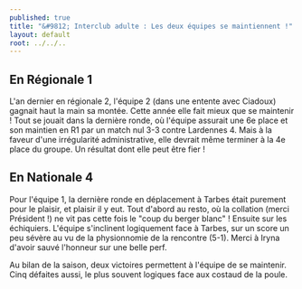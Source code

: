 ```yaml
---
published: true
title: "&#9812; Interclub adulte : Les deux équipes se maintiennent !"
layout: default
root: ../../..
---
```


## En Régionale 1

L'an dernier en régionale 2, l'équipe 2 (dans une entente avec Ciadoux) gagnait haut la main sa montée. Cette année elle fait mieux que se maintenir ! Tout se jouait dans la dernière ronde, où l'équipe assurait une 6e place et son maintien en R1 par un match nul 3-3 contre Lardennes 4. Mais à la faveur d'une irrégularité administrative, elle devrait même terminer à la 4e place du groupe. Un résultat dont elle peut être fier !

## En Nationale 4

Pour l'équipe 1, la dernière ronde en déplacement à Tarbes était purement pour le plaisir, et plaisir il y eut. Tout d'abord au resto, où la collation (merci Président !) ne vit pas cette fois le "coup du berger blanc" ! Ensuite sur les échiquiers. L'équipe s'inclinent logiquement face à Tarbes, sur un score un peu sévère au vu de la physionnomie de la rencontre (5-1). Merci à Iryna d'avoir sauvé l'honneur sur une belle perf.

Au bilan de la saison, deux victoires permettent à l'équipe de se maintenir. Cinq défaites aussi, le plus souvent logiques face aux costaud de la poule.

